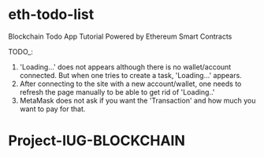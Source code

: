# eth-todo-list
Blockchain Todo App Tutorial Powered by Ethereum Smart Contracts


TODO_:

1) 'Loading...' does not appears although there is no wallet/account connected. But when one tries to create a task, 'Loading...' appears.
3) After connecting to the site with a new account/wallet, one needs to refresh the page manually to be able to get rid of 'Loading..'
4) MetaMask does not ask if you want the 'Transaction' and how much you want to pay for that.
# Project-IUG-BLOCKCHAIN
